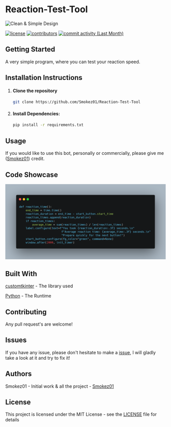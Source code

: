 # Reaction-Test-Tool

![Clean & Simple Design](images/music_player.png)

[![license](https://img.shields.io/github/license/Smokez01/Economy-Discord-Bot-Python?style=flat-square)](https://github.com/Smokez01/Economy-Discord-Bot-Python/blob/main/LICENSE) [![contributors](https://img.shields.io/github/contributors/Smokez01/Economy-Discord-Bot-Python?style=flat-square&label=Contributors&color=red)](https://github.com/Smokez01/Economy-Discord-Bot-Python/graphs/contributors) [![commit activity (Last Month)](https://img.shields.io/github/commit-activity/m/Smokez01/Economy-Discord-Bot-Python/main?style=flat-square&label=Commits)](https://github.com/Smokez01/Economy-Discord-Bot-Python/commits/main)


## Getting Started

A very simple program, where you can test your reaction speed.

## Installation Instructions

1. #### Clone the repository
   
   ```bash
   git clone https://github.com/Smokez01/Reaction-Test-Tool
   ```
   
2. #### Install Dependencies:

   ```bash
   pip install -r requirements.txt
   ```

## Usage

If you would like to use this bot, personally or commercially, please give me ([Smokez01](https://github.com/Smokez01)) credit.

## Code Showcase

![Clean & Simple Code](images/reaction_showcase.png)

## Built With

[customtkinter](https://customtkinter.tomschimansky.com/) - The library used

[Python](https://www.python.org/) - The Runtime

## Contributing
Any pull request's are welcome!

## Issues

If you have any issue, please don't hesitate to make a [issue](https://github.com/Smokez01/Reaction-Test-Tool/issues), I will gladly take a look at it and try to fix it!

## Authors

Smokez01 - Initial work & all the project - [Smokez01](https://github.com/Smokez01)

## License

This project is licensed under the MIT License - see the [LICENSE](https://github.com/Smokez01/Reaction-Test-Tool/blob/main/LICENSE) file for details
